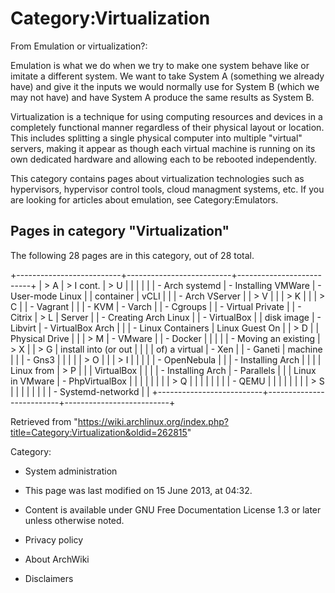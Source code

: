 Category:Virtualization
=======================

From Emulation or virtualization?:

Emulation is what we do when we try to make one system behave like or
imitate a different system. We want to take System A (something we
already have) and give it the inputs we would normally use for System B
(which we may not have) and have System A produce the same results as
System B.

Virtualization is a technique for using computing resources and devices
in a completely functional manner regardless of their physical layout or
location. This includes splitting a single physical computer into
multiple "virtual" servers, making it appear as though each virtual
machine is running on its own dedicated hardware and allowing each to be
rebooted independently.

This category contains pages about virtualization technologies such as
hypervisors, hypervisor control tools, cloud managment systems, etc. If
you are looking for articles about emulation, see Category:Emulators.

Pages in category "Virtualization"
----------------------------------

The following 28 pages are in this category, out of 28 total.

+--------------------------+--------------------------+--------------------------+
| > A                      | > I cont.                | > U                      |
|                          |                          |                          |
| -   Arch systemd         | -   Installing VMWare    | -   User-mode Linux      |
|     container            |     vCLI                 |                          |
| -   Arch VServer         |                          | > V                      |
|                          | > K                      |                          |
| > C                      |                          | -   Vagrant              |
|                          | -   KVM                  | -   Varch                |
| -   Cgroups              |                          | -   Virtual Private      |
| -   Citrix               | > L                      |     Server               |
| -   Creating Arch Linux  |                          | -   VirtualBox           |
|     disk image           | -   Libvirt              | -   VirtualBox Arch      |
|                          | -   Linux Containers     |     Linux Guest On       |
| > D                      |                          |     Physical Drive       |
|                          | > M                      | -   VMware               |
| -   Docker               |                          |                          |
|                          | -   Moving an existing   | > X                      |
| > G                      |     install into (or out |                          |
|                          |     of) a virtual        | -   Xen                  |
| -   Ganeti               |     machine              |                          |
| -   Gns3                 |                          |                          |
|                          | > O                      |                          |
| > I                      |                          |                          |
|                          | -   OpenNebula           |                          |
| -   Installing Arch      |                          |                          |
|     Linux from           | > P                      |                          |
|     VirtualBox           |                          |                          |
| -   Installing Arch      | -   Parallels            |                          |
|     Linux in VMware      | -   PhpVirtualBox        |                          |
|                          |                          |                          |
|                          | > Q                      |                          |
|                          |                          |                          |
|                          | -   QEMU                 |                          |
|                          |                          |                          |
|                          | > S                      |                          |
|                          |                          |                          |
|                          | -   Systemd-networkd     |                          |
+--------------------------+--------------------------+--------------------------+

Retrieved from
"https://wiki.archlinux.org/index.php?title=Category:Virtualization&oldid=262815"

Category:

-   System administration

-   This page was last modified on 15 June 2013, at 04:32.
-   Content is available under GNU Free Documentation License 1.3 or
    later unless otherwise noted.
-   Privacy policy
-   About ArchWiki
-   Disclaimers
